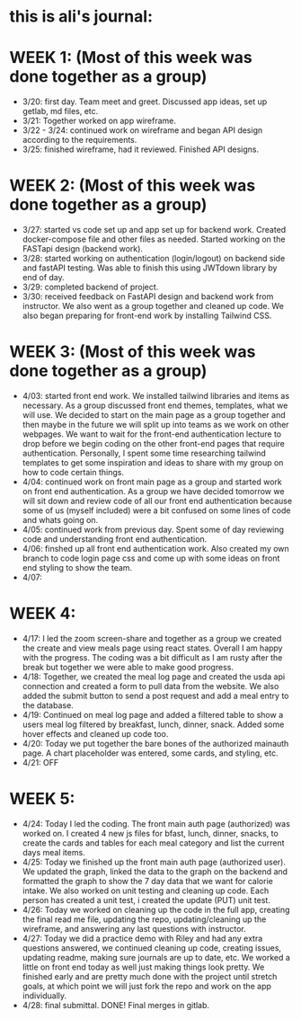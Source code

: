 # this is ali's journal:

# WEEK 1: (Most of this week was done together as a group)

* 3/20: first day. Team meet and greet. Discussed app ideas, set up getlab, md files, etc.
* 3/21: Together worked on app wireframe.
* 3/22 - 3/24: continued work on wireframe and began API design according to the requirements.
* 3/25: finished wireframe, had it reviewed. Finished API designs.

# WEEK 2: (Most of this week was done together as a group)
* 3/27: started vs code set up and app set up for backend work. Created docker-compose file and other files as needed. Started working on the FASTapi design (backend work).
* 3/28: started working on authentication (login/logout) on backend side and fastAPI testing. Was able to finish this using JWTdown library by end of day.
* 3/29: completed backend of project.
* 3/30: received feedback on FastAPI design and backend work from instructor. We also went as a group together and cleaned up code. We also began preparing for front-end work by installing Tailwind CSS.

# WEEK 3: (Most of this week was done together as a group)
* 4/03: started front end work. We installed tailwind libraries and items as necessary. As a group discussed front end themes, templates, what we will use. We decided to start on the main page as a group together and then maybe in the future we will split up into teams as we work on other webpages. We want to wait for the front-end authentication lecture to drop before we begin coding on the other front-end pages that require authentication. Personally, I spent some time researching tailwind templates to get some inspiration and ideas to share with my group on how to code certain things.
* 4/04: continued work on front main page as a group and started work on front end authentication. As a group we have decided tomorrow we will sit down and review code of all our front end authentication because some of us (myself included) were a bit confused on some lines of code and whats going on.
* 4/05: continued work from previous day. Spent some of day reviewing code and understanding front end authentication.
* 4/06: finshed up all front end authentication work. Also created my own branch to code login page css and come up with some ideas on front end styling to show the team.
* 4/07:

# WEEK 4:
* 4/17: I led the zoom screen-share and together as a group we created the create and view meals page using react states. Overall I am happy with the progress. The coding was a bit difficult as I am rusty after the break but together we were able to make good progress.
* 4/18: Together, we created the meal log page and created the usda api connection and created a form to pull data from the website. We also added the submit button to send a post request and add a meal entry to the database.
* 4/19: Continued on meal log page and added a filtered table to show a users meal log filtered by breakfast, lunch, dinner, snack. Added some hover effects and cleaned up code too.
* 4/20: Today we put together the bare bones of the authorized mainauth page. A chart placeholder was entered, some cards, and styling, etc.
* 4/21: OFF

# WEEK 5:
* 4/24: Today I led the coding. The front main auth page (authorized) was worked on. I created 4 new js files for bfast, lunch, dinner, snacks, to create the cards and tables for each meal category and list the current days meal items.
* 4/25: Today we finished up the front main auth page (authorized user). We updated the graph, linked the data to the graph on the backend and formatted the graph to show the 7 day data that we want for calorie intake. We also worked on unit testing and cleaning up code. Each person has created a unit test, i created the update (PUT) unit test.
* 4/26: Today we worked on cleaning up the code in the full app, creating the final read me file, updating the repo, updating/cleaning up the wireframe, and answering any last questions with instructor.
* 4/27: Today we did a practice demo with Riley and had any extra questions answered, we continued cleaning up code, creating issues, updating readme, making sure journals are up to date, etc. We worked a little on front end today as well just making things look pretty. We finished early and are pretty much done with the project until stretch goals, at which point we will just fork the repo and work on the app individually.
* 4/28: final submittal. DONE! Final merges in gitlab.
